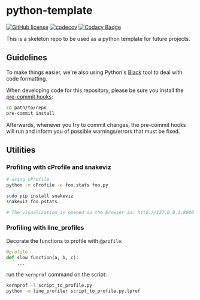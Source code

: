 # python-template
[![GitHub license](https://img.shields.io/github/license/SamuelNLP/pyhon-template)](https://github.com/SamuelNLP/pyhon-template/blob/master/LICENSE)
[![codecov](https://codecov.io/gh/SamuelNLP/pyhon-template/branch/master/graph/badge.svg?token=5CGG6XOCIW)](https://codecov.io/gh/SamuelNLP/pyhon-template)
[![Codacy Badge](https://api.codacy.com/project/badge/Grade/9a6c9cdfe8c94c7584b84da80f97ccc8)](https://app.codacy.com/gh/SamuelNLP/pyhon-template?utm_source=github.com&utm_medium=referral&utm_content=SamuelNLP/pyhon-template&utm_campaign=Badge_Grade_Settings)

This is a skeleton repo to be used as a python template for future projects.

## Guidelines

To make things easier, we're also using Python's [Black](https://black.readthedocs.io/en/stable/)
tool to deal with code formatting.

When developing code for this repository, please be sure you install the
[pre-commit hooks](https://pre-commit.com/#install):

```bash
cd path/to/repo
pre-commit install
```

Afterwards, whenever you try to commit changes, the pre-commit hooks
will run and inform you of possible warnings/errors that must be fixed.

## Utilities

### Profiling with cProfile and snakeviz

```bash
# using cProfile
python -m cProfile -o foo.stats foo.py

sudo pip install snakeviz
snakeviz foo.pstats

# The visualization is opened in the browser in: http://127.0.0.1:8080
```

### Profiling with line_profiles

Decorate the functions to profile with `@profile`:
```python
@profile
def slow_function(a, b, c):
    ...
```

run the `kernprof` command on the script:
```bash
kernprof -l script_to_profile.py
python -m line_profiler script_to_profile.py.lprof
```
